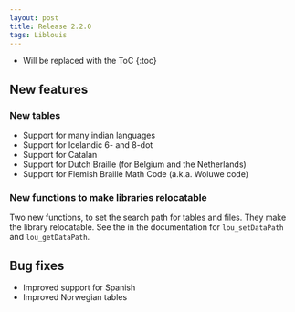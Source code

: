 ```yaml
---
layout: post
title: Release 2.2.0
tags: Liblouis
---
```


* Will be replaced with the ToC
{:toc}

## New features

### New tables
* Support for many indian languages
* Support for Icelandic 6- and 8-dot
* Support for Catalan
* Support for Dutch Braille (for Belgium and the Netherlands)
* Support for Flemish Braille Math Code (a.k.a. Woluwe code)

### New functions to make libraries relocatable

Two new functions, to set the search path for tables and files. They make the library relocatable. See the in the documentation for `lou_setDataPath` and `lou_getDataPath`.

## Bug fixes

* Improved support for Spanish
* Improved Norwegian tables



